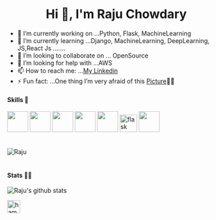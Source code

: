 <h1 align="center">Hi 👋, I'm Raju Chowdary</h1>




- 🔭 I’m currently working on ...Python, Flask, MachineLearning
- 🌱 I’m currently learning ...Django, MachineLearning, DeepLearning, JS,React Js .......
- 👯 I’m looking to collaborate on ... OpenSource
- 🤔 I’m looking for help with ...AWS
- 📫 How to reach me: ...[My Linkedin](https://www.linkedin.com/in/raju-gujjalapati-470a88171)
- ⚡ Fun fact: ...One thing I’m very afraid of this [Picture](https://chaibisket.com/wp-content/uploads/2015/10/chandramukhi.jpg)🤯😨


#### Skills 🤖
<code><img height="48" src="https://img.icons8.com/nolan/64/python.png" /></code>
<code><img height="48" src="https://img.icons8.com/color/48/000000/django.png" /></code>
<code><img height="48" src="https://img.icons8.com/nolan/64/javascript.png" /></code>
<code><img height="48" src="https://img.icons8.com/nolan/64/sql.png" /></code>
<code><img height="48" src="https://img.icons8.com/bubbles/50/000000/api.png" /></code>
<img src="https://www.vectorlogo.zone/logos/pocoo_flask/pocoo_flask-icon.svg" alt="flask" width="40" height="40"/> 
<code><img height="48" src="https://img.icons8.com/color/48/000000/bootstrap.png" /></code>
<br><br><br>
<img src="https://github-readme-stats.vercel.app/api/top-langs/?username=Rajulearner&layout=compact&hide=html" alt="Raju" />
<br><br>
#### Stats 👨‍💻
![Raju's github stats](https://github-readme-stats.vercel.app/api?username=Rajulearner&show_icons=true&theme=radical)

<a href="https://www.linkedin.com/in/raju-gujjalapati-470a88171" target="blank"><img align="center" src="https://cdn.jsdelivr.net/npm/simple-icons@3.0.1/icons/linkedin.svg" alt="hamed-zitoun" height="30" width="30" /></a>
